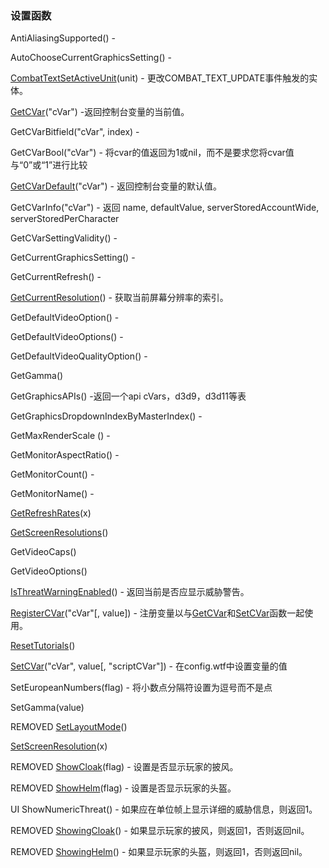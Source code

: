 ### 设置函数

AntiAliasingSupported\(\) -

AutoChooseCurrentGraphicsSetting\(\) -

[CombatTextSetActiveUnit](https://wow.gamepedia.com/API_CombatTextSetActiveUnit)\(unit\) - 更改COMBAT\_TEXT\_UPDATE事件触发的实体。

[GetCVar](https://wow.gamepedia.com/API_GetCVar)\("cVar"\) -返回控制台变量的当前值。

GetCVarBitfield\("cVar", index\) -

GetCVarBool\("cVar"\) - 将cvar的值返回为1或nil，而不是要求您将cvar值与“0”或“1”进行比较

[GetCVarDefault](https://wow.gamepedia.com/API_GetCVarDefault)\("cVar"\) - 返回控制台变量的默认值。

GetCVarInfo\("cVar"\) - 返回 name, defaultValue, serverStoredAccountWide, serverStoredPerCharacter

GetCVarSettingValidity\(\) -

GetCurrentGraphicsSetting\(\) -

GetCurrentRefresh\(\) -

[GetCurrentResolution](https://wow.gamepedia.com/API_GetCurrentResolution)\(\) - 获取当前屏幕分辨率的索引。

GetDefaultVideoOption\(\) -

GetDefaultVideoOptions\(\) -

GetDefaultVideoQualityOption\(\) -

GetGamma\(\)

GetGraphicsAPIs\(\) -返回一个api cVars，d3d9，d3d11等表

GetGraphicsDropdownIndexByMasterIndex\(\) -

GetMaxRenderScale \(\) -

GetMonitorAspectRatio\(\) -

GetMonitorCount\(\) -

GetMonitorName\(\) -

[GetRefreshRates](https://wow.gamepedia.com/API_GetRefreshRates)\(x\)

[GetScreenResolutions](https://wow.gamepedia.com/API_GetScreenResolutions)\(\)

GetVideoCaps\(\)

GetVideoOptions\(\)

[IsThreatWarningEnabled](https://wow.gamepedia.com/API_IsThreatWarningEnabled)\(\) - 返回当前是否应显示威胁警告。

[RegisterCVar](https://wow.gamepedia.com/API_RegisterCVar)\("cVar"\[, value\]\) - 注册变量以与[GetCVar](https://wow.gamepedia.com/API_GetCVar)和[SetCVar](https://wow.gamepedia.com/API_SetCVar)函数一起使用。

[ResetTutorials](https://wow.gamepedia.com/API_ResetTutorials)\(\) 

[SetCVar](https://wow.gamepedia.com/API_SetCVar)\("cVar", value\[, "scriptCVar"\]\) - 在config.wtf中设置变量的值

SetEuropeanNumbers\(flag\) - 将小数点分隔符设置为逗号而不是点

SetGamma\(value\)

REMOVED [SetLayoutMode](https://wow.gamepedia.com/API_SetLayoutMode)\(\)

[SetScreenResolution](https://wow.gamepedia.com/API_SetScreenResolution)\(x\)

REMOVED [ShowCloak](https://wow.gamepedia.com/API_ShowCloak)\(flag\) - 设置是否显示玩家的披风。

REMOVED [ShowHelm](https://wow.gamepedia.com/API_ShowHelm)\(flag\) - 设置是否显示玩家的头盔。

UI ShowNumericThreat\(\) - 如果应在单位帧上显示详细的威胁信息，则返回1。

REMOVED [ShowingCloak](https://wow.gamepedia.com/API_ShowingCloak)\(\) - 如果显示玩家的披风，则返回1，否则返回nil。

REMOVED [ShowingHelm](https://wow.gamepedia.com/API_ShowingHelm)\(\) - 如果显示玩家的头盔，则返回1，否则返回nil。

  


